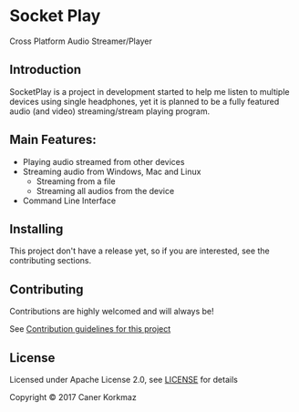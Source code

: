 # Socket Play

Cross Platform Audio Streamer/Player

## Introduction

SocketPlay is a project in development started to help me listen to multiple devices using 
single headphones, yet it is planned to be a fully featured audio (and video) 
streaming/stream playing program.

## Main Features:
 * Playing audio streamed from other devices
 * Streaming audio from Windows, Mac and Linux
    * Streaming from a file
    * Streaming all audios from the device
 * Command Line Interface
 
 ## Installing
 
 This project don't have a release yet, so if you are interested, see the contributing sections.
 
 ## Contributing
 
Contributions are highly welcomed and will always be! 

See [Contribution guidelines for this project](CONTRIBUTING.md)
 
 ## License 
 Licensed under Apache License 2.0, see [LICENSE](LICENSE) for details
 
 Copyright © 2017 Caner Korkmaz
